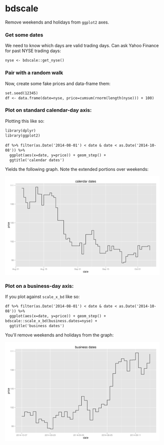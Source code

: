 bdscale
========

Remove weekends and holidays from `ggplot2` axes.

### Get some dates

We need to know which days are valid trading days. Can ask Yahoo Finance for past NYSE trading days:

```
nyse <- bdscale::get_nyse()
```

### Pair with a random walk

Now, create some fake prices and data-frame them:

```
set.seed(12345)
df <- data.frame(date=nyse, price=cumsum(rnorm(length(nyse))) + 100)
```

### Plot on standard calendar-day axis:

Plotting this like so:

```
library(dplyr)
library(ggplot2)

df %>% filter(as.Date('2014-08-01') < date & date < as.Date('2014-10-08')) %>% 
  ggplot(aes(x=date, y=price)) + geom_step() + 
  ggtitle('calendar dates')

```

Yields the following graph. Note the extended portions over weekends:

<img src='man/figures/calendar.PNG'>

### Plot on a business-day axis:

If you plot against `scale_x_bd` like so:

```
df %>% filter(as.Date('2014-08-01') < date & date < as.Date('2014-10-08')) %>% 
  ggplot(aes(x=date, y=price)) + geom_step() + bdscale::scale_x_bd(business.dates=nyse) +
  ggtitle('business dates')
```

You'll remove weekends and holidays from the graph:

<img src='man/figures/business.PNG'>
